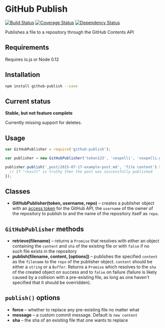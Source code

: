 # GitHub Publish

[![Build Status](https://travis-ci.org/voxpelli/node-github-publish.svg?branch=master)](https://travis-ci.org/voxpelli/node-github-publish)
[![Coverage Status](https://coveralls.io/repos/voxpelli/node-github-publish/badge.svg)](https://coveralls.io/r/voxpelli/node-github-publish)
[![Dependency Status](https://gemnasium.com/voxpelli/node-github-publish.svg)](https://gemnasium.com/voxpelli/node-github-publish)

Publishes a file to a repository through the GitHub Contents API

## Requirements

Requires io.js or Node 0.12

## Installation

```bash
npm install github-publish --save
```

## Current status

**Stable, but not feature complete**

Currently missing support for deletes.

## Usage

```javascript
var GitHubPublisher = require('github-publish');

var publisher = new GitHubPublisher('token123', 'voxpelli', 'voxpelli.github.com');

publisher.publish('_post/2015-07-17-example-post.md', 'file content').then(function (result) {
  // If "result" is truthy then the post was successfully published
});
```

## Classes

* **GitHubPublisher(token, username, repo)** – creates a publisher object with an [access token](https://developer.github.com/v3/#authentication) for the GitHub API, the `username` of the owner of the repository to publish to and the name of the repository itself as `repo`.

## `GitHubPublisher` methods

* **retrieve(filename)** – returns a `Promise` that resolves with either an object containing the `content` and `sha` of the existing file or with `false` if no such file exists in the repository
* **publish(filename, content, [options])** – publishes the specified `content` as the `filename` to the `repo` of the publisher object. `content` should be either a `string` or a `Buffer`. Returns a `Promise` which resolves to the `sha` of the created object on success and to `false` on failure (failure is likely caused by a collision with a pre-existing file, as long as one haven't specified that it should be overridden).

## `publish()` options

* **force** – whether to replace any pre-existing file no matter what
* **message** – a custom commit message. Default is `new content`
* **sha** – the sha of an existing file that one wants to replace
